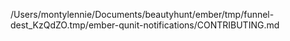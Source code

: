 /Users/montylennie/Documents/beautyhunt/ember/tmp/funnel-dest_KzQdZO.tmp/ember-qunit-notifications/CONTRIBUTING.md